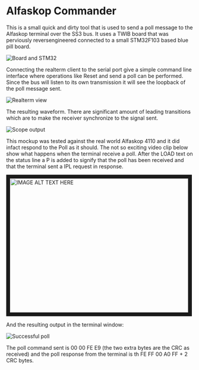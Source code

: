 # Alfaskop Commander

This is a small quick and dirty tool that is used to send a poll message to the Alfaskop terminal over the SS3 bus. It uses a TWIB board
that was perviously reversengineered connected to a small STM32F103 based blue pill board.

![Board and STM32](https://i.imgur.com/aPNMMkrl.jpg?1)

Connecting the realterm client to the serial port give a simple command line interface where operations like Reset and send a poll can be performed. 
Since the bus will listen to its own transmission it will see the loopback of the poll message sent.

![Realterm view](https://raw.githubusercontent.com/MattisLind/alfaskop_emu/master/Utils/AlfaskopCommander/AlfaskopCommander.png)

The resulting waveform. There are significant amount of leading transitions which are to make the receiver synchronize to the signal sent.

![Scope output](https://i.imgur.com/hYTeKTEl.jpg?1)

This mockup was tested against the real world Alfaskop 4110 and it did infact respond to the Poll as it should. The not so exciting video clip below show what happens when the terminal receive a poll. After the LOAD text on the status line a P is added to signify that the poll has been received and that the terminal sent a IPL request in response.

<a href="https://www.youtube.com/embed/8MVXaOKJ0f0
" target="_blank"><img src="http://img.youtube.com/vi/8MVXaOKJ0f0/0.jpg" 
alt="IMAGE ALT TEXT HERE" width="480" height="360" border="10" /></a>

And the resulting output in the terminal window:

![Successful poll](https://i.imgur.com/oOjNPl7l.jpg)

The poll command sent is 00 00 FE E9 (the two extra bytes are the CRC as received) and the poll response from the terminal is th FE FF 00 A0 FF + 2 CRC bytes.

